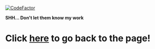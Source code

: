 [![CodeFactor](https://www.codefactor.io/repository/github/ericzhang456/ericzhang456.github.io/badge)](https://www.codefactor.io/repository/github/ericzhang456/ericzhang456.github.io)

**SHH... Don't let them know my work**

# Click [here](https://ericzhang456.github.io) to go back to the page!
